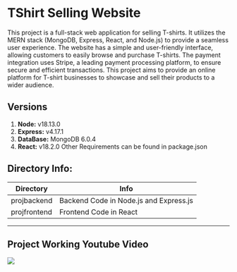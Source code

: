 # TShirt Selling Website

This project is a full-stack web application for selling T-shirts. It utilizes the MERN stack (MongoDB, Express, React, and Node.js) to provide a seamless user experience. The website has a simple and user-friendly interface, allowing customers to easily browse and purchase T-shirts. The payment integration uses Stripe, a leading payment processing platform, to ensure secure and efficient transactions. This project aims to provide an online platform for T-shirt businesses to showcase and sell their products to a wider audience.

## Versions

1. **Node:** v18.13.0
2. **Express:** v4.17.1
3. **DataBase:** MongoDB 6.0.4
4. **React:** v18.2.0
   Other Requirements can be found in package.json

## Directory Info:

| Directory    | Info                                   |
| ------------ | -------------------------------------- |
| projbackend  | Backend Code in Node.js and Express.js |
| projfrontend | Frontend Code in React                 |

***
## Project Working Youtube Video
[![](http://img.youtube.com/vi/L1JpU9tF6Iw/0.jpg)](https://youtu.be/L1JpU9tF6Iw "E-Commerce Website for T-Shirt Selling using MERN Stack ")



